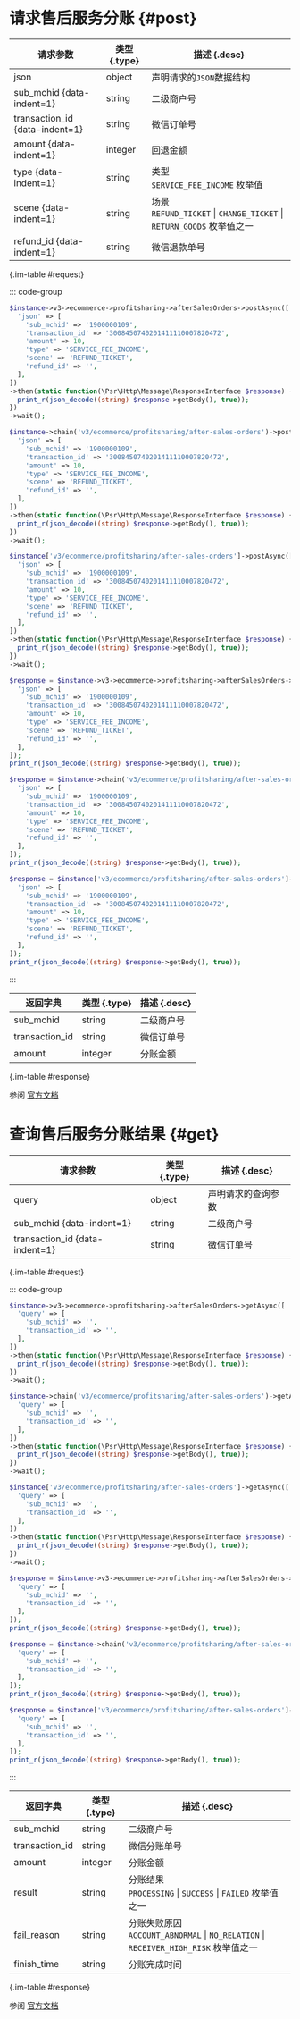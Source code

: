 # 请求售后服务分账 {#post}



| 请求参数 | 类型 {.type} | 描述 {.desc}
| --- | --- | ---
| json | object | 声明请求的`JSON`数据结构
| sub_mchid {data-indent=1} | string | 二级商户号
| transaction_id {data-indent=1} | string | 微信订单号
| amount {data-indent=1} | integer | 回退金额
| type {data-indent=1} | string | 类型<br/>`SERVICE_FEE_INCOME` 枚举值
| scene {data-indent=1} | string | 场景<br/>`REFUND_TICKET` \| `CHANGE_TICKET` \| `RETURN_GOODS` 枚举值之一
| refund_id {data-indent=1} | string | 微信退款单号

{.im-table #request}

::: code-group

```php [异步纯链式]
$instance->v3->ecommerce->profitsharing->afterSalesOrders->postAsync([
  'json' => [
    'sub_mchid' => '1900000109',
    'transaction_id' => '3008450740201411110007820472',
    'amount' => 10,
    'type' => 'SERVICE_FEE_INCOME',
    'scene' => 'REFUND_TICKET',
    'refund_id' => '',
  ],
])
->then(static function(\Psr\Http\Message\ResponseInterface $response) {
  print_r(json_decode((string) $response->getBody(), true));
})
->wait();
```

```php [异步声明式]
$instance->chain('v3/ecommerce/profitsharing/after-sales-orders')->postAsync([
  'json' => [
    'sub_mchid' => '1900000109',
    'transaction_id' => '3008450740201411110007820472',
    'amount' => 10,
    'type' => 'SERVICE_FEE_INCOME',
    'scene' => 'REFUND_TICKET',
    'refund_id' => '',
  ],
])
->then(static function(\Psr\Http\Message\ResponseInterface $response) {
  print_r(json_decode((string) $response->getBody(), true));
})
->wait();
```

```php [异步属性式]
$instance['v3/ecommerce/profitsharing/after-sales-orders']->postAsync([
  'json' => [
    'sub_mchid' => '1900000109',
    'transaction_id' => '3008450740201411110007820472',
    'amount' => 10,
    'type' => 'SERVICE_FEE_INCOME',
    'scene' => 'REFUND_TICKET',
    'refund_id' => '',
  ],
])
->then(static function(\Psr\Http\Message\ResponseInterface $response) {
  print_r(json_decode((string) $response->getBody(), true));
})
->wait();
```

```php [同步纯链式]
$response = $instance->v3->ecommerce->profitsharing->afterSalesOrders->post([
  'json' => [
    'sub_mchid' => '1900000109',
    'transaction_id' => '3008450740201411110007820472',
    'amount' => 10,
    'type' => 'SERVICE_FEE_INCOME',
    'scene' => 'REFUND_TICKET',
    'refund_id' => '',
  ],
]);
print_r(json_decode((string) $response->getBody(), true));
```

```php [同步声明式]
$response = $instance->chain('v3/ecommerce/profitsharing/after-sales-orders')->post([
  'json' => [
    'sub_mchid' => '1900000109',
    'transaction_id' => '3008450740201411110007820472',
    'amount' => 10,
    'type' => 'SERVICE_FEE_INCOME',
    'scene' => 'REFUND_TICKET',
    'refund_id' => '',
  ],
]);
print_r(json_decode((string) $response->getBody(), true));
```

```php [同步属性式]
$response = $instance['v3/ecommerce/profitsharing/after-sales-orders']->post([
  'json' => [
    'sub_mchid' => '1900000109',
    'transaction_id' => '3008450740201411110007820472',
    'amount' => 10,
    'type' => 'SERVICE_FEE_INCOME',
    'scene' => 'REFUND_TICKET',
    'refund_id' => '',
  ],
]);
print_r(json_decode((string) $response->getBody(), true));
```

:::

| 返回字典 | 类型 {.type} | 描述 {.desc}
| --- | --- | ---
| sub_mchid | string | 二级商户号
| transaction_id | string | 微信订单号
| amount | integer | 分账金额

{.im-table #response}

参阅 [官方文档](https://pay.weixin.qq.com/docs/partner/products/ecommerce/introduction.html)

# 查询售后服务分账结果 {#get}



| 请求参数 | 类型 {.type} | 描述 {.desc}
| --- | --- | ---
| query | object | 声明请求的查询参数
| sub_mchid {data-indent=1} | string | 二级商户号
| transaction_id {data-indent=1} | string | 微信订单号

{.im-table #request}

::: code-group

```php [异步纯链式]
$instance->v3->ecommerce->profitsharing->afterSalesOrders->getAsync([
  'query' => [
    'sub_mchid' => '',
    'transaction_id' => '',
  ],
])
->then(static function(\Psr\Http\Message\ResponseInterface $response) {
  print_r(json_decode((string) $response->getBody(), true));
})
->wait();
```

```php [异步声明式]
$instance->chain('v3/ecommerce/profitsharing/after-sales-orders')->getAsync([
  'query' => [
    'sub_mchid' => '',
    'transaction_id' => '',
  ],
])
->then(static function(\Psr\Http\Message\ResponseInterface $response) {
  print_r(json_decode((string) $response->getBody(), true));
})
->wait();
```

```php [异步属性式]
$instance['v3/ecommerce/profitsharing/after-sales-orders']->getAsync([
  'query' => [
    'sub_mchid' => '',
    'transaction_id' => '',
  ],
])
->then(static function(\Psr\Http\Message\ResponseInterface $response) {
  print_r(json_decode((string) $response->getBody(), true));
})
->wait();
```

```php [同步纯链式]
$response = $instance->v3->ecommerce->profitsharing->afterSalesOrders->get([
  'query' => [
    'sub_mchid' => '',
    'transaction_id' => '',
  ],
]);
print_r(json_decode((string) $response->getBody(), true));
```

```php [同步声明式]
$response = $instance->chain('v3/ecommerce/profitsharing/after-sales-orders')->get([
  'query' => [
    'sub_mchid' => '',
    'transaction_id' => '',
  ],
]);
print_r(json_decode((string) $response->getBody(), true));
```

```php [同步属性式]
$response = $instance['v3/ecommerce/profitsharing/after-sales-orders']->get([
  'query' => [
    'sub_mchid' => '',
    'transaction_id' => '',
  ],
]);
print_r(json_decode((string) $response->getBody(), true));
```

:::

| 返回字典 | 类型 {.type} | 描述 {.desc}
| --- | --- | ---
| sub_mchid | string | 二级商户号
| transaction_id | string | 微信分账单号
| amount | integer | 分账金额
| result | string | 分账结果<br/>`PROCESSING` \| `SUCCESS` \| `FAILED` 枚举值之一
| fail_reason | string | 分账失败原因<br/>`ACCOUNT_ABNORMAL` \| `NO_RELATION` \| `RECEIVER_HIGH_RISK` 枚举值之一
| finish_time | string | 分账完成时间

{.im-table #response}

参阅 [官方文档](https://pay.weixin.qq.com/docs/partner/products/ecommerce/introduction.html)
